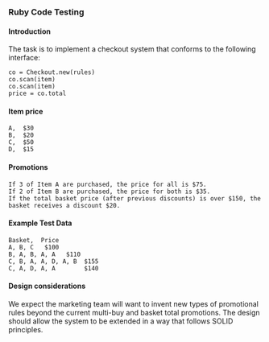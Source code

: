 ### Ruby Code Testing

#### Introduction
The task is to implement a checkout system that conforms to the following interface:
```
co = Checkout.new(rules)
co.scan(item)
co.scan(item)
price = co.total
```

#### Item price
```
A,  $30
B,  $20
C,  $50
D,  $15
```
#### Promotions
```
If 3 of Item A are purchased, the price for all is $75.
If 2 of Item B are purchased, the price for both is $35.
If the total basket price (after previous discounts) is over $150, the basket receives a discount $20.
```
#### Example Test Data
```
Basket,  Price
A, B, C   $100
B, A, B, A, A   $110
C, B, A, A, D, A, B  $155
C, A, D, A, A        $140
```

#### Design considerations
We expect the marketing team will want to invent new types of promotional rules beyond the current multi-buy and basket total promotions.
The design should allow the system to be extended in a way that follows SOLID principles.

